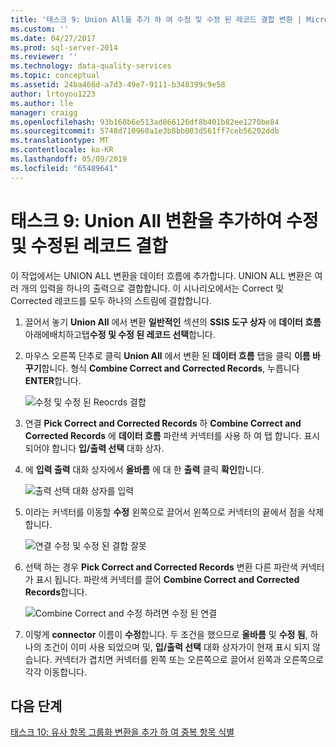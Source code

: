 ```yaml
---
title: '태스크 9: Union All을 추가 하 여 수정 및 수정 된 레코드 결합 변환 | Microsoft Docs'
ms.custom: ''
ms.date: 04/27/2017
ms.prod: sql-server-2014
ms.reviewer: ''
ms.technology: data-quality-services
ms.topic: conceptual
ms.assetid: 24ba466d-a7d3-49e7-9111-b348399c9e58
author: lrtoyou1223
ms.author: lle
manager: craigg
ms.openlocfilehash: 93b160b6e513ad866126df8b401b82ee1270be84
ms.sourcegitcommit: 5748d710960a1e3b8bb003d561ff7ceb56202ddb
ms.translationtype: MT
ms.contentlocale: ko-KR
ms.lasthandoff: 05/09/2019
ms.locfileid: "65489641"
---
```

# <a name="task-9-adding-union-all-transform-to-combine-correct-and-corrected-records"></a>태스크 9: Union All 변환을 추가하여 수정 및 수정된 레코드 결합
  이 작업에서는 UNION ALL 변환을 데이터 흐름에 추가합니다. UNION ALL 변환은 여러 개의 입력을 하나의 출력으로 결합합니다. 이 시나리오에서는 Correct 및 Corrected 레코드를 모두 하나의 스트림에 결합합니다.  
  
1.  끌어서 놓기 **Union All** 에서 변환 **일반적인** 섹션의 **SSIS 도구 상자** 에 **데이터 흐름** 아래에배치하고탭**수정 및 수정 된 레코드 선택**합니다.  
  
2.  마우스 오른쪽 단추로 클릭 **Union All** 에서 변환 된 **데이터 흐름** 탭을 클릭 **이름 바꾸기**합니다. 형식 **Combine Correct and Corrected Records**, 누릅니다 **ENTER**합니다.  
  
     ![수정 및 수정 된 Reocrds 결합](../../2014/tutorials/media/et-addinguattocombinecacrecords-01.jpg "수정 및 수정 된 Reocrds 결합")  
  
3.  연결 **Pick Correct and Corrected Records** 하 **Combine Correct and Corrected Records** 에 **데이터 흐름** 파란색 커넥터를 사용 하 여 탭 합니다. 표시 되어야 합니다 **입/출력 선택** 대화 상자.  
  
4.  에 **입력 출력** 대화 상자에서 **올바름** 에 대 한 **출력** 클릭 **확인**합니다.  
  
     ![출력 선택 대화 상자를 입력](../../2014/tutorials/media/et-addinguattocombinecacrecords-02.jpg "출력 선택 대화 상자를 입력 합니다.")  
  
5.  이라는 커넥터를 이동할 **수정** 왼쪽으로 끌어서 왼쪽으로 커넥터의 끝에서 점을 삭제 합니다.  
  
     ![연결 수정 및 수정 된 결합 잘못](../../2014/tutorials/media/et-addinguattocombinecacrecords-03.jpg "수정 및 수정 된 결합 하려면 올바른 연결")  
  
6.  선택 하는 경우 **Pick Correct and Corrected Records** 변환 다른 파란색 커넥터가 표시 됩니다. 파란색 커넥터를 끌어 **Combine Correct and Corrected Records**합니다.  
  
     ![Combine Correct and 수정 하려면 수정 된 연결](../../2014/tutorials/media/et-addinguattocombinecacrecords-04.jpg "Combine Correct and 수정 하려면 수정 된 연결")  
  
7.  이렇게 **connector** 이름이 **수정**합니다. 두 조건을 했으므로 **올바름** 및 **수정 됨**, 하나의 조건이 이미 사용 되었으며 및, **입/출력 선택** 대화 상자가이 현재 표시 되지 않습니다. 커넥터가 겹치면 커넥터를 왼쪽 또는 오른쪽으로 끌어서 왼쪽과 오른쪽으로 각각 이동합니다.  
  
## <a name="next-step"></a>다음 단계  
 [태스크 10: 유사 항목 그룹화 변환을 추가 하 여 중복 항목 식별](../../2014/tutorials/task-10-adding-fuzzy-group-transform-to-identify-duplicates.md)  
  
  

